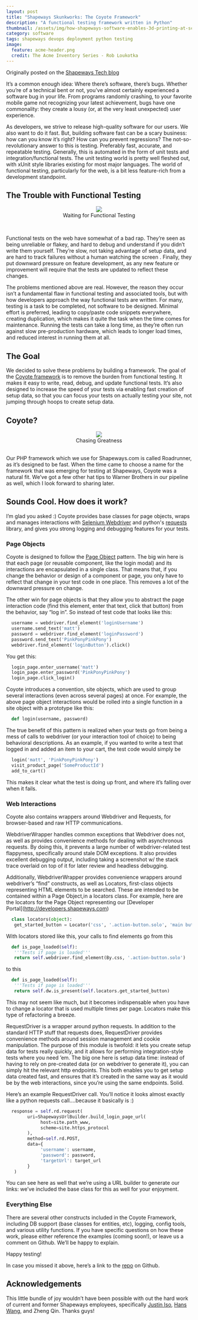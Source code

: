 ```yaml
---
layout: post
title: "Shapeways Skunkworks: The Coyote Framework"
description: "A functional testing framework written in Python"
thumbnail: /assets/img/how-shapeways-software-enables-3d-printing-at-scale/neutronium.png
category: software
tags: shapeways devops deployment python testing
image:
  feature: acme-header.png
  credit: The Acme Inventory Series - Rob Loukotka
---
```

Originally posted on the [Shapeways Tech blog](https://medium.com/shapeways-tech/shapeways-skunkworks-the-coyote-framework-85ef734b0ff7)

It’s a common enough idea: Where there’s software, there’s bugs. Whether you’re of a technical bent or not, you’ve almost certainly experienced a software bug in your life. From programs randomly crashing, to your favorite mobile game not recognizing your latest achievement, bugs have one commonality: they create a lousy (or, at the very least unexpected) user experience.

As developers, we strive to release high-quality software for our users. We also want to do it fast. But, building software fast can be a scary business: how can you know it’s right? How can you prevent regressions? The not-so-revolutionary answer to this is testing. Preferably fast, accurate, and repeatable testing. Generally, this is automated in the form of unit tests and integration/functional tests. The unit testing world is pretty well fleshed out, with xUnit style libraries existing for most major languages. The world of functional testing, particularly for the web, is a bit less feature-rich from a development standpoint.

## The Trouble with Functional Testing
<figure>
	<center>
  		<img src="/assets/img/coyote-framework/waiting.jpeg" />
  		<figcaption>Waiting for Functional Testing</figcaption>
	</center>
</figure>
<br>

Functional tests on the web have somewhat of a bad rap. They’re seen as being unreliable or flakey, and hard to debug and understand if you didn’t write them yourself. They’re slow, not taking advantage of setup data, and are hard to track failures without a human watching the screen . Finally, they put downward pressure on feature development, as any new feature or improvement will require that the tests are updated to reflect these changes.

The problems mentioned above are real. However, the reason they occur isn’t a fundamental flaw in functional testing and associated tools, but with how developers approach the way functional tests are written. For many, testing is a task to be completed, not software to be designed. Minimal effort is preferred, leading to copy/paste code snippets everywhere, creating duplication, which makes it quite the task when the time comes for maintenance. Running the tests can take a long time, as they’re often run against slow pre-production hardware, which leads to longer load times, and reduced interest in running them at all.

## The Goal

We decided to solve these problems by building a framework. The goal of the [Coyote framework](https://github.com/Shapeways/coyote_framework) is to remove the burden from functional testing. It makes it easy to write, read, debug, and update functional tests. It’s also designed to increase the speed of your tests via enabling fast creation of setup data, so that you can focus your tests on actually testing your site, not jumping through hoops to create setup data.

## Coyote?
<figure>
  <center>
      <img src="/assets/img/coyote-framework/dinnertime.gif" />
      <figcaption>Chasing Greatness</figcaption>
  </center>
</figure>
<br>
Our PHP framework which we use for Shapeways.com is called Roadrunner, as it’s designed to be fast. When the time came to choose a name for the framework that was emerging for testing at Shapeways, Coyote was a natural fit. We’ve got a few other hat tips to Warner Brothers in our pipeline as well, which I look forward to sharing later.

## Sounds Cool.  How does it work?
I’m glad you asked :) Coyote provides base classes for page objects, wraps and manages interactions with [Selenium Webdriver](http://www.seleniumhq.org/projects/webdriver/) and python's [requests](http://docs.python-requests.org/en/master/) library, and gives you strong logging and debugging features for your tests.

### Page Objects
Coyote is designed to follow the [Page Object](http://martinfowler.com/bliki/PageObject.html) pattern. The big win here is that each page (or reusable component, like the login modal) and its interactions are encapsulated in a single class. That means that, if you change the behavior or design of a component or page, you only have to reflect that change in your test code in one place. This removes a lot of the downward pressure on change.

The other win for page objects is that they allow you to abstract the page interaction code (find this element, enter that text, click that button) from the behavior, say “log in”. So instead of test code that looks like this:

```python
  username = webdriver.find_element('loginUsername')
  username.send_text('matt')
  password = webdriver.find_element('loginPassword')
  password.send_text('PinkPonyPinkPony')
  webdriver.find_element('loginButton').click()
```

You get this:

```python
  login_page.enter_username('matt')
  login_page.enter_password('PinkPonyPinkPony')
  login_page.click_login()
```

Coyote introduces a convention, site objects, which are used to group several interactions (even across several pages) at once. For example, the above page object interactions would be rolled into a single function in a site object with a prototype like this:

```python
  def login(username, password)
```

The true benefit of this pattern is realized when your tests go from being a mess of calls to webdriver (or your interaction tool of choice) to being behavioral descriptions. As an example, if you wanted to write a test that logged in and added an item to your cart, the test code would simply be

```python
  login('matt', 'PinkPonyPinkPony')
  visit_product_page('SomeProductId')
  add_to_cart()
```

This makes it clear what the test is doing up front, and where it’s falling over when it fails.

### Web Interactions
Coyote also contains wrappers around Webdriver and Requests, for browser-based and raw HTTP communications.

WebdriverWrapper handles common exceptions that Webdriver does not, as well as provides convenience methods for dealing with asynchronous requests. By doing this, it prevents a large number of webdriver-related test flappyness, specifically around stale DOM exceptions. It also provides excellent debugging output, including taking a screenshot w/ the stack trace overlaid on top of it for later review and headless debugging.

Additionally, WebdriverWrapper provides convenience wrappers around webdriver’s “find” constructs, as well as Locators, first-class objects representing HTML elements to be searched. These are intended to be contained within a Page Object,in a locators class. For example, here are the locators for the Page Object representing our [Developer Portal[(http://developers.shapeways.com)

```python
  class locators(object):
   get_started_button = Locator('css', '.action-button.solo', 'main button to get started')
```

With locators stored like this, your calls to find elements go from this

```python
  def is_page_loaded(self):
   '''Tests if page is loaded'''
   return self.webdriver.find_element(By.css, '.action-button.solo')
```

to this

```python
  def is_page_loaded(self):
   '''Tests if page is loaded'''
   return self.dw.is_present(self.locators.get_started_button)
 ```

 This may not seem like much, but it becomes indispensable when you have to change a locator that is used multiple times per page. Locators make this type of refactoring a breeze.

RequestDriver is a wrapper around python requests. In addition to the standard HTTP stuff that requests does, RequestDriver provides convenience methods around session management and cookie manipulation. The purpose of this module is twofold: it lets you create setup data for tests really quickly, and it allows for performing integration-style tests where you need ’em. The big one here is setup data time: instead of having to rely on pre-created data (or on webdriver to generate it), you can simply hit the relevant http endpoints. This both enables you to get setup data created fast, and ensures that it’s created in the same way as it would be by the web interactions, since you’re using the same endpoints. Solid.

Here’s an example RequestDriver call. You’ll notice it looks almost exactly like a python requests call….because it basically is :)

```python
  response = self.rd.request(
        uri=ShapewaysUrlBuilder.build_login_page_url(
             host=site.path_www, 
             scheme=site.https_protocol
        ),
        method=self.rd.POST,
        data={
             'username': username,
             'password': password,
             'targetUrl': target_url
        }
   )
```

You can see here as well that we’re using a URL builder to generate our links: we’ve included the base class for this as well for your enjoyment.

### Everything Else
There are several other constructs included in the Coyote Framework, including DB support (base classes for entities, etc), logging, config tools, and various utility functions. If you have specific questions on how these work, please either reference the examples (coming soon!), or leave us a comment on Github. We’ll be happy to explain.

Happy testing!

In case you missed it above, here’s a link to the [repo](https://github.com/Shapeways/coyote_framework) on Github.

## Acknowledgements
This little bundle of joy wouldn’t have been possible with out the hard work of current and former Shapeways employees, specifically [Justin Iso](https://github.com/justiniso), [Hans Wang](https://github.com/hansw47), and Zheng Qin. Thanks guys!